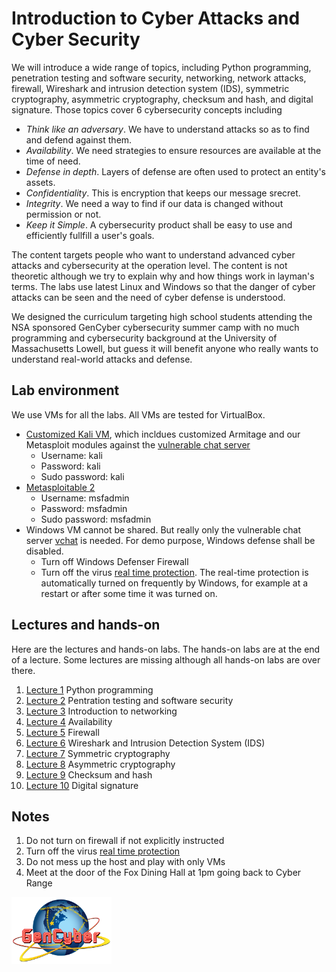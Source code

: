 # Introduction to Cyber Attacks and Cyber Security 

We will introduce a wide range of topics, including Python programming, penetration testing and software security, networking, network attacks, firewall, Wireshark and intrusion detection system (IDS), symmetric cryptography, asymmetric cryptography, checksum and hash, and digital signature. Those topics cover 6 cybersecurity concepts including
- *Think like an adversary*. We have to understand attacks so as to find and defend against them.
- *Availability*. We need strategies to ensure resources are available at the time of need.
- *Defense in depth*. Layers of defense are often used to protect an entity's assets.
- *Confidentiality*. This is encryption that keeps our message srecret.
- *Integrity*. We need a way to find if our data is changed without permission or not.
- *Keep it Simple*. A cybersecurity product shall be easy to use and efficiently fullfill a user's goals.

The content targets people who want to understand advanced cyber attacks and cybersecurity at the operation level. The content is not theoretic although we try to explain why and how things work in layman's terms. The labs use latest Linux and Windows so that the danger of cyber attacks can be seen and the need of cyber defense is understood.

We designed the curriculum targeting high school students attending the NSA sponsored GenCyber cybersecurity summer camp with no much programming and cybersecurity background at the University of Massachusetts Lowell, but guess it will benefit anyone who really wants to understand real-world attacks and defense.

## Lab environment
We use VMs for all the labs. All VMs are tested for VirtualBox.

- <a href="https://www.cs.uml.edu/~xinwenfu/VMs/Kali-CR-25G.ova">Customized Kali VM</a>, which incldues customized Armitage and our Metasploit modules against the <a href="https://github.com/xinwenfu/vchat">vulnerable chat server</a>
  - Username: kali
  - Password: kali
  - Sudo password: kali
- <a href="https://www.cs.uml.edu/~xinwenfu/VMs/Metasploitable-CR.ova">Metasploitable 2</a>
  - Username: msfadmin
  - Password: msfadmin
  - Sudo password: msfadmin
- Windows VM cannot be shared. But really only the vulnerable chat server <a href="https://github.com/xinwenfu/vchat">vchat</a> is needed. For demo purpose, Windows defense shall be disabled.
  - Turn off Windows Defenser Firewall
  - Turn off the virus <a href="https://support.microsoft.com/en-us/windows/turn-off-defender-antivirus-protection-in-windows-security-99e6004f-c54c-8509-773c-a4d776b77960">real time protection</a>. The real-time protection is automatically turned on frequently by Windows, for example at a restart or after some time it was turned on.

## Lectures and hands-on 
Here are the lectures and hands-on labs. The hands-on labs are at the end of a lecture. Some lectures are missing although all hands-on labs are over there.
1. <a href="https://github.com/xinwenfu/GenCyber/tree/main/Python">Lecture 1</a> Python programming
2. <a href="https://github.com/xinwenfu/GenCyber/tree/main/SoftwareSecurity">Lecture 2</a> Pentration testing and software security	
3. <a href="https://github.com/xinwenfu/GenCyber/tree/main/Networking">Lecture 3</a> Introduction to networking
4. <a href="https://github.com/xinwenfu/GenCyber/tree/main/NetworkAttacks">Lecture 4</a> Availability
5. <a href="https://github.com/xinwenfu/GenCyber/tree/main/Firewall">Lecture 5</a> Firewall		
6. <a href="https://github.com/xinwenfu/GenCyber/tree/main/IntrusionDetection">Lecture 6</a> Wireshark and Intrusion Detection System (IDS)
7. <a href="https://github.com/xinwenfu/GenCyber/tree/main/SymmetricKeyCrypto">Lecture 7</a> Symmetric cryptography																			
8. <a href="https://github.com/xinwenfu/GenCyber/tree/main/AsymmetricKeyCrypto">Lecture 8</a> Asymmetric cryptography																		
9. <a href="https://github.com/xinwenfu/GenCyber/tree/main/Hash">Lecture 9</a> Checksum and hash																				
10. <a href="https://github.com/xinwenfu/GenCyber/tree/main/DigitalSignature">Lecture 10</a>	Digital signature																		

## Notes
1. Do not turn on firewall if not explicitly instructed
2. Turn off the virus <a href="https://support.microsoft.com/en-us/windows/turn-off-defender-antivirus-protection-in-windows-security-99e6004f-c54c-8509-773c-a4d776b77960">real time protection</a>
3. Do not mess up the host and play with only VMs
4. Meet at the door of the Fox Dining Hall at 1pm going back to Cyber Range

<img src="Imgs/logo-gencyber.png" width=160>
